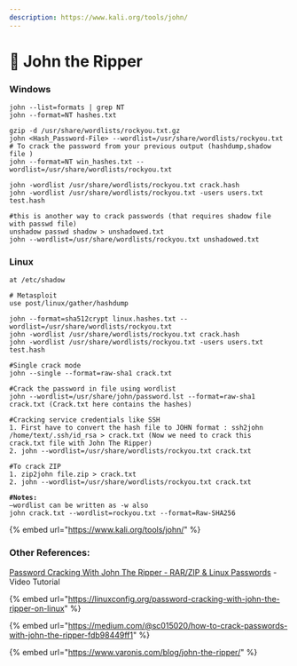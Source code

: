 ```yaml
---
description: https://www.kali.org/tools/john/
---
```


# 🥷 John the Ripper

### Windows

```
john --list=formats | grep NT
john --format=NT hashes.txt

gzip -d /usr/share/wordlists/rockyou.txt.gz
john <Hash_Password-File> --wordlist=/usr/share/wordlists/rockyou.txt # To crack the password from your previous output (hashdump,shadow file )
john --format=NT win_hashes.txt --wordlist=/usr/share/wordlists/rockyou.txt

john -wordlist /usr/share/wordlists/rockyou.txt crack.hash
john -wordlist /usr/share/wordlists/rockyou.txt -users users.txt test.hash

#this is another way to crack passwords (that requires shadow file with passwd file)
unshadow passwd shadow > unshadowed.txt
john --wordlist=/usr/share/wordlists/rockyou.txt unshadowed.txt
```

### Linux

```
at /etc/shadow

# Metasploit
use post/linux/gather/hashdump

john --format=sha512crypt linux.hashes.txt --wordlist=/usr/share/wordlists/rockyou.txt
john -wordlist /usr/share/wordlists/rockyou.txt crack.hash
john -wordlist /usr/share/wordlists/rockyou.txt -users users.txt test.hash
```



<pre class="language-bash"><code class="lang-bash">#Single crack mode
john --single --format=raw-sha1 crack.txt

#Crack the password in file using wordlist
john --wordlist=/usr/share/john/password.lst --format=raw-sha1 crack.txt (Crack.txt here contains the hashes)

#Cracking service credentials like SSH
1. First have to convert the hash file to JOHN format : ssh2john /home/text/.ssh/id_rsa > crack.txt (Now we need to crack this crack.txt file with John The Ripper)
2. john --wordlist=/usr/share/wordlists/rockyou.txt crack.txt

#To crack ZIP
1. zip2john file.zip > crack.txt
2. john --wordlist=/usr/share/wordlists/rockyou.txt crack.txt

<strong>#Notes:
</strong>–wordlist can be written as -w also
john crack.txt --wordlist=rockyou.txt --format=Raw-SHA256
</code></pre>

{% embed url="https://www.kali.org/tools/john/" %}

### Other References:



[Password Cracking With John The Ripper - RAR/ZIP & Linux Passwords](https://www.youtube.com/watch?v=XjVYl1Ts6XI) - Video Tutorial

{% embed url="https://linuxconfig.org/password-cracking-with-john-the-ripper-on-linux" %}

{% embed url="https://medium.com/@sc015020/how-to-crack-passwords-with-john-the-ripper-fdb98449ff1" %}

{% embed url="https://www.varonis.com/blog/john-the-ripper/" %}
